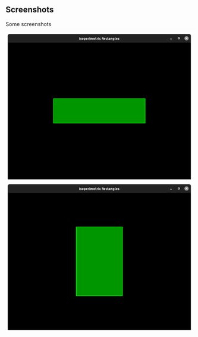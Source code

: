 ## Screenshots
Some screenshots

![Screenshot 1](/screenshots/screenshot1.png)
![Screenshot 2](/screenshots/screenshot2.png)

